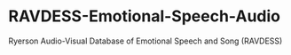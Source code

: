 # RAVDESS-Emotional-Speech-Audio
Ryerson Audio-Visual Database of Emotional Speech and Song (RAVDESS)

